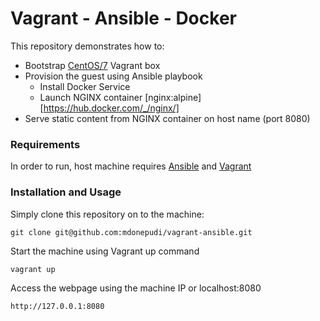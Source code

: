 # Vagrant - Ansible - Docker
This repository demonstrates how to:
 - Bootstrap [CentOS/7](https://app.vagrantup.com/centos/boxes/7) Vagrant box
 - Provision the guest using Ansible playbook
    - Install Docker Service
    - Launch NGINX container [nginx:alpine][https://hub.docker.com/_/nginx/]
 - Serve static content from NGINX container on host name (port 8080) 


### Requirements
In order to run, host machine requires [Ansible](http://docs.ansible.com/ansible/latest/intro_installation.html) and [Vagrant](https://www.vagrantup.com/docs/installation/)

### Installation and Usage
Simply clone this repository on to the machine:

```
git clone git@github.com:mdonepudi/vagrant-ansible.git
```

Start the machine using Vagrant up command

```
vagrant up
```

Access the webpage using the machine IP or localhost:8080

```
http://127.0.0.1:8080
```


